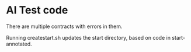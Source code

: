 # AI Test code

There are multiple contracts with errors in them.

Running createstart.sh updates the start directory, based on code in start-annotated.

